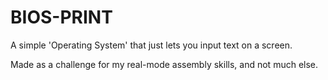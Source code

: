 # BIOS-PRINT
A simple 'Operating System' that just lets you input text on a screen.

Made as a challenge for my real-mode assembly skills, and not much else.
